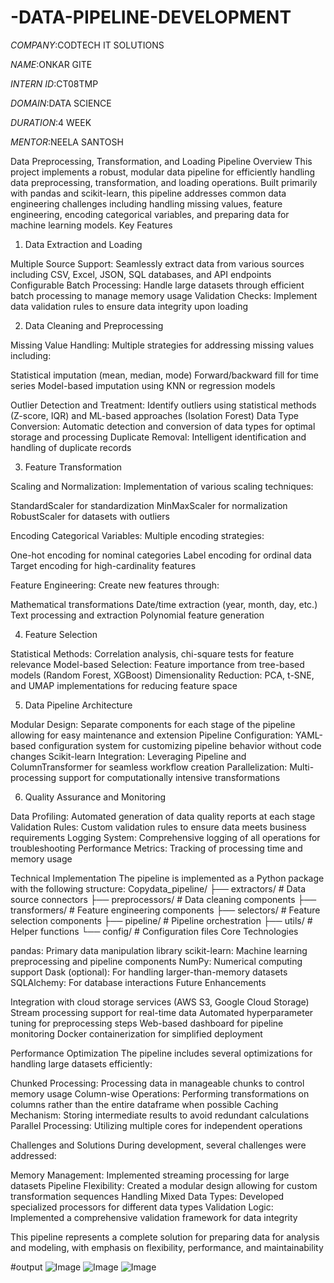 # -DATA-PIPELINE-DEVELOPMENT

*COMPANY*:CODTECH IT SOLUTIONS

*NAME*:ONKAR GITE

*INTERN ID*:CT08TMP

*DOMAIN*:DATA SCIENCE

*DURATION*:4 WEEK

*MENTOR*:NEELA SANTOSH

Data Preprocessing, Transformation, and Loading Pipeline
Overview
This project implements a robust, modular data pipeline for efficiently handling data preprocessing, transformation, and loading operations. Built primarily with pandas and scikit-learn, this pipeline addresses common data engineering challenges including handling missing values, feature engineering, encoding categorical variables, and preparing data for machine learning models.
Key Features
1. Data Extraction and Loading

Multiple Source Support: Seamlessly extract data from various sources including CSV, Excel, JSON, SQL databases, and API endpoints
Configurable Batch Processing: Handle large datasets through efficient batch processing to manage memory usage
Validation Checks: Implement data validation rules to ensure data integrity upon loading

2. Data Cleaning and Preprocessing

Missing Value Handling: Multiple strategies for addressing missing values including:

Statistical imputation (mean, median, mode)
Forward/backward fill for time series
Model-based imputation using KNN or regression models


Outlier Detection and Treatment: Identify outliers using statistical methods (Z-score, IQR) and ML-based approaches (Isolation Forest)
Data Type Conversion: Automatic detection and conversion of data types for optimal storage and processing
Duplicate Removal: Intelligent identification and handling of duplicate records

3. Feature Transformation

Scaling and Normalization: Implementation of various scaling techniques:

StandardScaler for standardization
MinMaxScaler for normalization
RobustScaler for datasets with outliers


Encoding Categorical Variables: Multiple encoding strategies:

One-hot encoding for nominal categories
Label encoding for ordinal data
Target encoding for high-cardinality features


Feature Engineering: Create new features through:

Mathematical transformations
Date/time extraction (year, month, day, etc.)
Text processing and extraction
Polynomial feature generation



4. Feature Selection

Statistical Methods: Correlation analysis, chi-square tests for feature relevance
Model-based Selection: Feature importance from tree-based models (Random Forest, XGBoost)
Dimensionality Reduction: PCA, t-SNE, and UMAP implementations for reducing feature space

5. Data Pipeline Architecture

Modular Design: Separate components for each stage of the pipeline allowing for easy maintenance and extension
Pipeline Configuration: YAML-based configuration system for customizing pipeline behavior without code changes
Scikit-learn Integration: Leveraging Pipeline and ColumnTransformer for seamless workflow creation
Parallelization: Multi-processing support for computationally intensive transformations

6. Quality Assurance and Monitoring

Data Profiling: Automated generation of data quality reports at each stage
Validation Rules: Custom validation rules to ensure data meets business requirements
Logging System: Comprehensive logging of all operations for troubleshooting
Performance Metrics: Tracking of processing time and memory usage

Technical Implementation
The pipeline is implemented as a Python package with the following structure:
Copydata_pipeline/
├── extractors/        # Data source connectors
├── preprocessors/     # Data cleaning components
├── transformers/      # Feature engineering components
├── selectors/         # Feature selection components
├── pipeline/          # Pipeline orchestration
├── utils/             # Helper functions
└── config/            # Configuration files
Core Technologies

pandas: Primary data manipulation library
scikit-learn: Machine learning preprocessing and pipeline components
NumPy: Numerical computing support
Dask (optional): For handling larger-than-memory datasets
SQLAlchemy: For database interactions
Future Enhancements

Integration with cloud storage services (AWS S3, Google Cloud Storage)
Stream processing support for real-time data
Automated hyperparameter tuning for preprocessing steps
Web-based dashboard for pipeline monitoring
Docker containerization for simplified deployment

Performance Optimization
The pipeline includes several optimizations for handling large datasets efficiently:

Chunked Processing: Processing data in manageable chunks to control memory usage
Column-wise Operations: Performing transformations on columns rather than the entire dataframe when possible
Caching Mechanism: Storing intermediate results to avoid redundant calculations
Parallel Processing: Utilizing multiple cores for independent operations

Challenges and Solutions
During development, several challenges were addressed:

Memory Management: Implemented streaming processing for large datasets
Pipeline Flexibility: Created a modular design allowing for custom transformation sequences
Handling Mixed Data Types: Developed specialized processors for different data types
Validation Logic: Implemented a comprehensive validation framework for data integrity

This pipeline represents a complete solution for preparing data for analysis and modeling, with emphasis on flexibility, performance, and maintainability


#output
![Image](https://github.com/user-attachments/assets/02e1d41a-87bb-4d1d-b0bd-eb64861f7949)
![Image](https://github.com/user-attachments/assets/bdb45a14-ca36-40d8-bd27-3e5beefdc9d1)
![Image](https://github.com/user-attachments/assets/2896c345-b435-4831-8046-06804adb1c6e)
